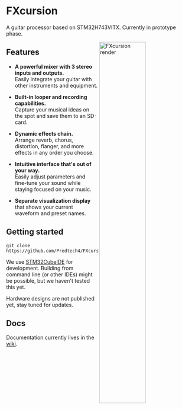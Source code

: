 # FXcursion

A guitar processor based on STM32H743VITX. Currently in prototype phase.

<img src="https://user-images.githubusercontent.com/1298948/232513645-18dd9126-a2e6-42c4-89a1-5d45171cd0a9.png" alt="FXcursion render" width="50%" align="right" />

## Features

- **A powerful mixer with 3 stereo inputs and outputs.** \
  Easily integrate your guitar with other instruments and equipment.

- **Built-in looper and recording capabilities.** \
	Capture your musical ideas on the spot and save them to an SD-card.

- **Dynamic effects chain.** \
	Arrange reverb, chorus, distortion, flanger, and more effects in any order
  you choose.

- **Intuitive interface that's out of your way.** \
	Easily adjust parameters and fine-tune your sound while staying focused on
  your music.

- **Separate visualization display** that shows your current waveform and
  preset names.


## Getting started

```
git clone https://github.com/Predtech4/FXcursion.git
```

We use [STM32CubeIDE][] for development. Building from command line (or other
IDEs) might be possible, but we haven't tested this yet.

[STM32CubeIDE]: https://www.st.com/en/development-tools/stm32cubeide.html

Hardware designs are not published yet, stay tuned for updates.


## Docs

Documentation currently lives in the
[wiki](https://github.com/Predtech4/ProtoStack_H743VI_V0.2/wiki).
